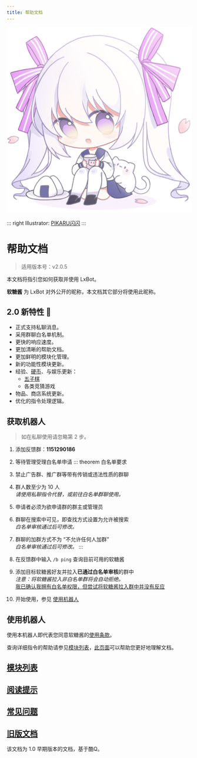 ```yaml
---
title: 帮助文档
---
```


<img src="./logo.png" alt="logo" class="main-logo">
<style>
.custom-block.right>p:nth-child(1) {
	margin: 0;
}
</style>

::: right
Illustrator: [PIKARU闪闪](https://bcy.net/u/104986737835)
:::

# 帮助文档
> 适用版本号：v2.0.5

本文档将指引您如何获取并使用 LxBot。

**软糖酱** 为 LxBot 对外公开的昵称，本文档其它部分将使用此昵称。

## 2.0 新特性 :tada:
- 正式支持私聊消息。
- 采用群聊白名单机制。
- 更快的响应速度。
- 更加清晰的帮助文档。
- 更加鲜明的模块化管理。
- 新的功能性模块更新。
- 经验、[硬币](/coin/)、与娱乐更新：
  - [五子棋](/module/gobang/)
  - 各类竞猜游戏
- 物品、商店系统更新。
- 优化的指令处理逻辑。

## 获取机器人
> 如在私聊使用请忽略第 2 步。
1. 添加反馈群：**1151290186**
2. 等待管理受理白名单申请
::: theorem 白名单要求
1. 禁止广告群、推广群等带有传销或违法性质的群聊
2. 群人数至少为 10 人
   <br>*请使用私聊指令代替，或前往白名单群聊使用。*
3. 申请者必须为欲申请群的群主或管理员
4. 群聊在搜索中可见，即查找方式设置为允许被搜索
   <br>*白名单审核通过后可修改。*
5. 群聊的加群方式不为 “不允许任何人加群”
   <br>*白名单审核通过后可修改。*
:::

3. 在反馈群中输入 `/b ping` 查询目前可用的软糖酱
4. 添加目标软糖酱好友并拉入**已通过白名单审核**的群中
   <br>*注意：将软糖酱拉入非白名单群将会自动拒绝。*
   <br>[我已确认我拥有白名单权限，但尝试将软糖酱拉入群中并没有反应](/faq/#我已确认我拥有白名单权限-但尝试将软糖酱拉入群中并没有反应)
5. 开始使用，参见 [使用机器人](#使用机器人)

## 使用机器人
使用本机器人即代表您同意软糖酱的[使用条款](https://bot.lxns.org/about/)。

查询详细指令的帮助请参见[模块列表](/module/)，[此页面](/tips/)可以帮助您更好地理解文档。

## [模块列表](/module/)

## [阅读提示](/tips/)

## [常见问题](/faq/)

## [旧版文档](https://bot.lxns.org/help-old/)
该文档为 1.0 早期版本的文档，基于酷Q。